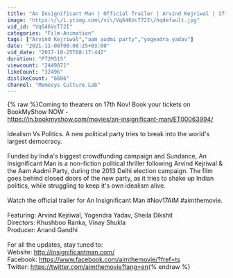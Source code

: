 ```yaml
---
title: "An Insignificant Man | Official Trailer | Arvind Kejriwal | 17th November 2017"
image: "https:\/\/i.ytimg.com\/vi\/Vq646VcT72I\/hqdefault.jpg"
vid_id: "Vq646VcT72I"
categories: "Film-Animation"
tags: ["Arvind Kejriwal","aam aadmi party","yogendra yadav"]
date: "2021-11-08T08:08:25+03:00"
vid_date: "2017-10-25T08:17:44Z"
duration: "PT2M51S"
viewcount: "2449071"
likeCount: "32496"
dislikeCount: "6686"
channel: "Memesys Culture Lab"
---
```

{% raw %}Coming to theaters on 17th Nov! Book your tickets on BookMyShow NOW -<br /><a rel="nofollow" target="blank" href="https://in.bookmyshow.com/movies/an-insignificant-man/ET00063994/">https://in.bookmyshow.com/movies/an-insignificant-man/ET00063994/</a><br /><br />Idealism Vs Politics. A new political party tries to break into the world's largest democracy.<br /><br />Funded by India's biggest crowdfunding campaign and Sundance, An Insignificant Man is a non-fiction political thriller following Arvind Kejriwal &amp; the Aam Aadmi Party, during the 2013 Delhi election campaign. The film goes behind closed doors of the new party, as it tries to shake up Indian politics, while struggling to keep it's own idealism alive.<br /><br />Watch the official trailer for An Insignificant Man #Nov17AIM #aimthemovie.<br /><br />Featuring: Arvind Kejriwal, Yogendra Yadav, Sheila Dikshit<br />Directors: Khushboo Ranka, Vinay Shukla<br />Producer: Anand Gandhi<br /><br />For all the updates, stay tuned to:<br />Website: <a rel="nofollow" target="blank" href="http://insignificantman.com/">http://insignificantman.com/</a><br />Facebook: <a rel="nofollow" target="blank" href="https://www.facebook.com/aimthemovie/?fref=ts">https://www.facebook.com/aimthemovie/?fref=ts</a><br />Twitter: <a rel="nofollow" target="blank" href="https://twitter.com/aimthemovie?lang=en">https://twitter.com/aimthemovie?lang=en</a>{% endraw %}
